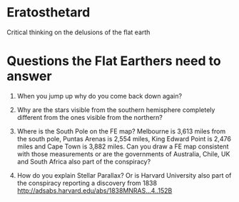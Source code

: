 # Eratosthetard
Critical thinking on the delusions of the flat earth

# Questions the Flat Earthers need to answer

1. When you jump up why do you come back down again?

1. Why are the stars visible from the southern hemisphere completely different from the ones visible from the northern? 

1. Where is the South Pole on the FE map? Melbourne is 3,613 miles from the south pole, Puntas Arenas is 2,554 miles, King Edward Point is 2,476 miles and Cape Town is 3,882 miles.  Can you draw a FE map consistent with those measurements or are the governments of Australia, Chile, UK and South Africa also part of the conspiracy?

1. How do you explain Stellar Parallax? Or is Harvard University also part of the conspiracy reporting a discovery from 1838 http://adsabs.harvard.edu/abs/1838MNRAS...4..152B 
